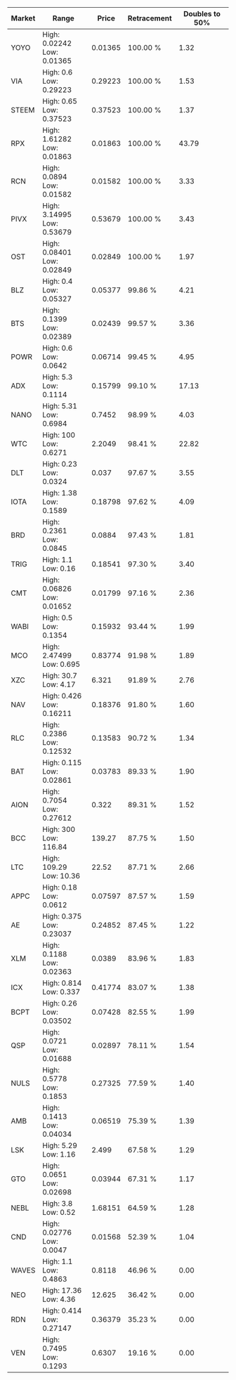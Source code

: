 | Market | Range | Price| Retracement | Doubles to 50% |
| --- | --- | --- | --- | --- |
| YOYO | High: 0.02242<br />Low: 0.01365 | 0.01365 | 100.00 % | 1.32 |
| VIA | High: 0.6<br />Low: 0.29223 | 0.29223 | 100.00 % | 1.53 |
| STEEM | High: 0.65<br />Low: 0.37523 | 0.37523 | 100.00 % | 1.37 |
| RPX | High: 1.61282<br />Low: 0.01863 | 0.01863 | 100.00 % | 43.79 |
| RCN | High: 0.0894<br />Low: 0.01582 | 0.01582 | 100.00 % | 3.33 |
| PIVX | High: 3.14995<br />Low: 0.53679 | 0.53679 | 100.00 % | 3.43 |
| OST | High: 0.08401<br />Low: 0.02849 | 0.02849 | 100.00 % | 1.97 |
| BLZ | High: 0.4<br />Low: 0.05327 | 0.05377 | 99.86 % | 4.21 |
| BTS | High: 0.1399<br />Low: 0.02389 | 0.02439 | 99.57 % | 3.36 |
| POWR | High: 0.6<br />Low: 0.0642 | 0.06714 | 99.45 % | 4.95 |
| ADX | High: 5.3<br />Low: 0.1114 | 0.15799 | 99.10 % | 17.13 |
| NANO | High: 5.31<br />Low: 0.6984 | 0.7452 | 98.99 % | 4.03 |
| WTC | High: 100<br />Low: 0.6271 | 2.2049 | 98.41 % | 22.82 |
| DLT | High: 0.23<br />Low: 0.0324 | 0.037 | 97.67 % | 3.55 |
| IOTA | High: 1.38<br />Low: 0.1589 | 0.18798 | 97.62 % | 4.09 |
| BRD | High: 0.2361<br />Low: 0.0845 | 0.0884 | 97.43 % | 1.81 |
| TRIG | High: 1.1<br />Low: 0.16 | 0.18541 | 97.30 % | 3.40 |
| CMT | High: 0.06826<br />Low: 0.01652 | 0.01799 | 97.16 % | 2.36 |
| WABI | High: 0.5<br />Low: 0.1354 | 0.15932 | 93.44 % | 1.99 |
| MCO | High: 2.47499<br />Low: 0.695 | 0.83774 | 91.98 % | 1.89 |
| XZC | High: 30.7<br />Low: 4.17 | 6.321 | 91.89 % | 2.76 |
| NAV | High: 0.426<br />Low: 0.16211 | 0.18376 | 91.80 % | 1.60 |
| RLC | High: 0.2386<br />Low: 0.12532 | 0.13583 | 90.72 % | 1.34 |
| BAT | High: 0.115<br />Low: 0.02861 | 0.03783 | 89.33 % | 1.90 |
| AION | High: 0.7054<br />Low: 0.27612 | 0.322 | 89.31 % | 1.52 |
| BCC | High: 300<br />Low: 116.84 | 139.27 | 87.75 % | 1.50 |
| LTC | High: 109.29<br />Low: 10.36 | 22.52 | 87.71 % | 2.66 |
| APPC | High: 0.18<br />Low: 0.0612 | 0.07597 | 87.57 % | 1.59 |
| AE | High: 0.375<br />Low: 0.23037 | 0.24852 | 87.45 % | 1.22 |
| XLM | High: 0.1188<br />Low: 0.02363 | 0.0389 | 83.96 % | 1.83 |
| ICX | High: 0.814<br />Low: 0.337 | 0.41774 | 83.07 % | 1.38 |
| BCPT | High: 0.26<br />Low: 0.03502 | 0.07428 | 82.55 % | 1.99 |
| QSP | High: 0.0721<br />Low: 0.01688 | 0.02897 | 78.11 % | 1.54 |
| NULS | High: 0.5778<br />Low: 0.1853 | 0.27325 | 77.59 % | 1.40 |
| AMB | High: 0.1413<br />Low: 0.04034 | 0.06519 | 75.39 % | 1.39 |
| LSK | High: 5.29<br />Low: 1.16 | 2.499 | 67.58 % | 1.29 |
| GTO | High: 0.0651<br />Low: 0.02698 | 0.03944 | 67.31 % | 1.17 |
| NEBL | High: 3.8<br />Low: 0.52 | 1.68151 | 64.59 % | 1.28 |
| CND | High: 0.02776<br />Low: 0.0047 | 0.01568 | 52.39 % | 1.04 |
| WAVES | High: 1.1<br />Low: 0.4863 | 0.8118 | 46.96 % | 0.00 |
| NEO | High: 17.36<br />Low: 4.36 | 12.625 | 36.42 % | 0.00 |
| RDN | High: 0.414<br />Low: 0.27147 | 0.36379 | 35.23 % | 0.00 |
| VEN | High: 0.7495<br />Low: 0.1293 | 0.6307 | 19.16 % | 0.00 |
